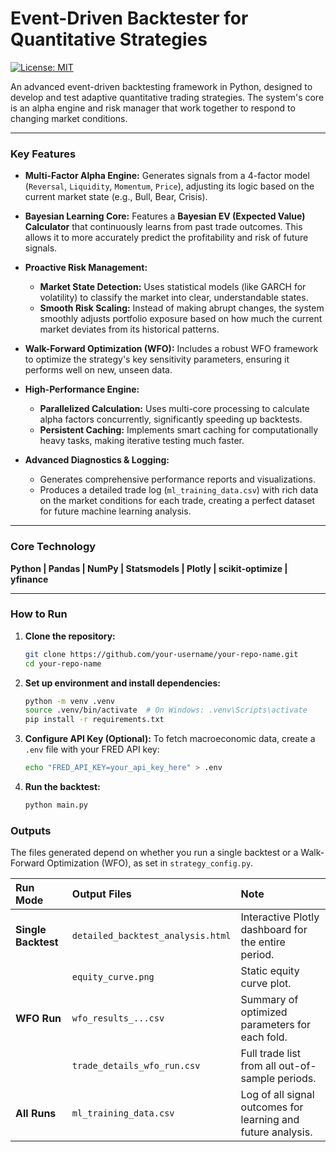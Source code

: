 # Event-Driven Backtester for Quantitative Strategies
[![License: MIT](https://img.shields.io/badge/License-MIT-yellow.svg)](https://opensource.org/licenses/MIT)

An advanced event-driven backtesting framework in Python, designed to develop and test adaptive quantitative trading strategies. The system's core is an alpha engine and risk manager that work together to respond to changing market conditions.

---

### Key Features

-   **Multi-Factor Alpha Engine:** Generates signals from a 4-factor model (`Reversal`, `Liquidity`, `Momentum`, `Price`), adjusting its logic based on the current market state (e.g., Bull, Bear, Crisis).

-   **Bayesian Learning Core:** Features a **Bayesian EV (Expected Value) Calculator** that continuously learns from past trade outcomes. This allows it to more accurately predict the profitability and risk of future signals.

-   **Proactive Risk Management:**
    -   **Market State Detection:** Uses statistical models (like GARCH for volatility) to classify the market into clear, understandable states.
    -   **Smooth Risk Scaling:** Instead of making abrupt changes, the system smoothly adjusts portfolio exposure based on how much the current market deviates from its historical patterns.

-   **Walk-Forward Optimization (WFO):** Includes a robust WFO framework to optimize the strategy's key sensitivity parameters, ensuring it performs well on new, unseen data.

-   **High-Performance Engine:**
    -   **Parallelized Calculation:** Uses multi-core processing to calculate alpha factors concurrently, significantly speeding up backtests.
    -   **Persistent Caching:** Implements smart caching for computationally heavy tasks, making iterative testing much faster.

-   **Advanced Diagnostics & Logging:**
    -   Generates comprehensive performance reports and visualizations.
    -   Produces a detailed trade log (`ml_training_data.csv`) with rich data on the market conditions for each trade, creating a perfect dataset for future machine learning analysis.

---

### Core Technology

**Python | Pandas | NumPy | Statsmodels | Plotly | scikit-optimize | yfinance**

---

### How to Run

1.  **Clone the repository:**
    ```bash
    git clone https://github.com/your-username/your-repo-name.git
    cd your-repo-name
    ```

2.  **Set up environment and install dependencies:**
    ```bash
    python -m venv .venv
    source .venv/bin/activate  # On Windows: .venv\Scripts\activate
    pip install -r requirements.txt
    ```

3.  **Configure API Key (Optional):**
    To fetch macroeconomic data, create a `.env` file with your FRED API key:
    ```bash
    echo "FRED_API_KEY=your_api_key_here" > .env
    ```

4.  **Run the backtest:**
    ```bash
    python main.py
    ```

### Outputs

The files generated depend on whether you run a single backtest or a Walk-Forward Optimization (WFO), as set in `strategy_config.py`.

| Run Mode          | Output Files                      | Note                                                        |
| :---------------- | :-------------------------------- | :---------------------------------------------------------- |
| **Single Backtest** | `detailed_backtest_analysis.html` | Interactive Plotly dashboard for the entire period.         |
|                   | `equity_curve.png`                | Static equity curve plot.                                   |
| **WFO Run**       | `wfo_results_...csv`              | Summary of optimized parameters for each fold.              |
|                   | `trade_details_wfo_run.csv`       | Full trade list from all out-of-sample periods.             |
| **All Runs**      | `ml_training_data.csv`            | Log of all signal outcomes for learning and future analysis.|